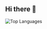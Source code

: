  ## Hi there 👋

![Top Languages](https://github-readme-stats.vercel.app/api/top-langs/?username=morikmendoza&layout=compact&theme=radical)
